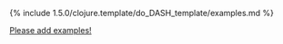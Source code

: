 {% include 1.5.0/clojure.template/do_DASH_template/examples.md %}

[Please add examples!](https://github.com/arrdem/grimoire/edit/master/_includes/1.6.0/clojure.template/do_DASH_template/examples.md)
